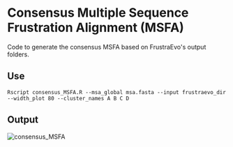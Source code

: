 # Consensus Multiple Sequence Frustration Alignment (MSFA)
Code to generate the consensus MSFA based on FrustraEvo's output folders. 

## Use
```Rscript consensus_MSFA.R --msa_global msa.fasta --input frustraevo_dir --width_plot 80 --cluster_names A B C D```

## Output
![consensus_MSFA](https://github.com/vicruiser/consensus_msfa/assets/14994349/ac86bfe8-0560-4e16-abe3-9dac35ee16b0)
